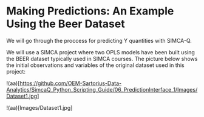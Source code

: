 # Making Predictions: An Example Using the Beer Dataset

We will go through the proccess for predicting Y quantities with SIMCA-Q.

We will use a SIMCA project where two OPLS models have been built using the BEER dataset typically used in SIMCA courses. The picture below shows the initial observations and variables of the original dataset used in this project:

!(aa)[https://github.com/OEM-Sartorius-Data-Analytics/SimcaQ_Python_Scripting_Guide/06_PredictionInterface_1/Images/Dataset1.jpg]

!(aa)[Images/Dataset1.jpg]

